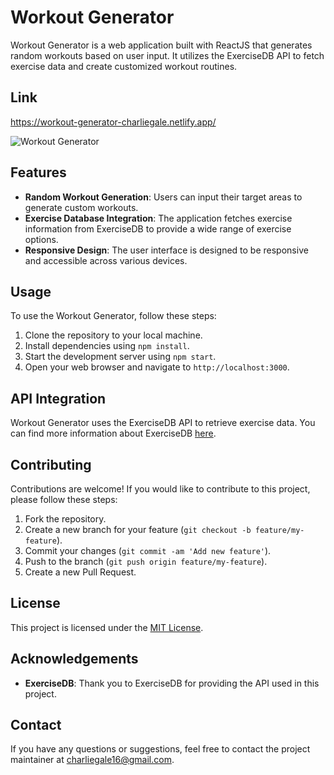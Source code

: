 # Workout Generator

Workout Generator is a web application built with ReactJS that generates random workouts based on user input. It utilizes the ExerciseDB API to fetch exercise data and create customized workout routines.

## Link

https://workout-generator-charliegale.netlify.app/

![Workout Generator](https://i.imgur.com/iSKPFbh.png)



## Features

- **Random Workout Generation**: Users can input their target areas to generate custom workouts.
- **Exercise Database Integration**: The application fetches exercise information from ExerciseDB to provide a wide range of exercise options.
- **Responsive Design**: The user interface is designed to be responsive and accessible across various devices.

## Usage

To use the Workout Generator, follow these steps:

1. Clone the repository to your local machine.
2. Install dependencies using `npm install`.
3. Start the development server using `npm start`.
4. Open your web browser and navigate to `http://localhost:3000`.

## API Integration

Workout Generator uses the ExerciseDB API to retrieve exercise data. You can find more information about ExerciseDB [here](https://rapidapi.com/justin-WFnsXH_t6/api/exercisedb/details).

## Contributing

Contributions are welcome! If you would like to contribute to this project, please follow these steps:

1. Fork the repository.
2. Create a new branch for your feature (`git checkout -b feature/my-feature`).
3. Commit your changes (`git commit -am 'Add new feature'`).
4. Push to the branch (`git push origin feature/my-feature`).
5. Create a new Pull Request.

## License

This project is licensed under the [MIT License](LICENSE).

## Acknowledgements

- **ExerciseDB**: Thank you to ExerciseDB for providing the API used in this project.

## Contact

If you have any questions or suggestions, feel free to contact the project maintainer at [charliegale16@gmail.com](mailto:charliegale16@gmail.com).

